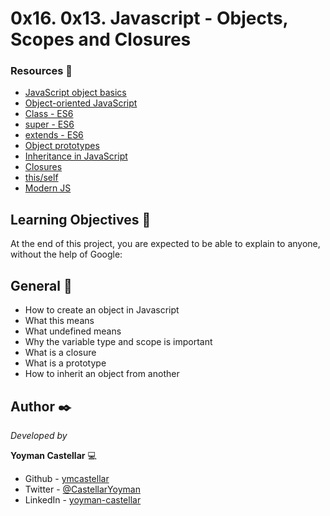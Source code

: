 # 0x16. 0x13. Javascript - Objects, Scopes and Closures

### Resources 🔧

- [JavaScript object basics](https://intranet.hbtn.io/rltoken/OJ4pU6uHwfCrAclbZsk_Hg)
- [Object-oriented JavaScript](https://intranet.hbtn.io/rltoken/Uqv-UMsBUpHWQZXBf5fn0g)
- [Class - ES6](https://intranet.hbtn.io/rltoken/zMWxOmGWEsOCldCKeDswCA)
- [super - ES6](https://intranet.hbtn.io/rltoken/DTMKogwFYEgUnpLrNvTcfQ)
- [extends - ES6](https://intranet.hbtn.io/rltoken/fh2JHfNNa-HLnmfSdOo9TA)
- [Object prototypes](https://intranet.hbtn.io/rltoken/lrlwnQMM82RimJJcfLao5w)
- [Inheritance in JavaScript](https://intranet.hbtn.io/rltoken/LDpXxzBrdmmXAHoNrWwLxg)
- [Closures](https://intranet.hbtn.io/rltoken/qDa7F8060Jlhe3DZZitY4A)
- [this/self](https://intranet.hbtn.io/rltoken/ockP7FQKKmTRvfeAHw-XSw)
- [Modern JS](https://intranet.hbtn.io/rltoken/22mdHf9KeFhRQrLP-e1hPw)

## Learning Objectives 📖

At the end of this project, you are expected to be able to explain to anyone, without the help of Google:

## General 📌

- How to create an object in Javascript
- What this means
- What undefined means
- Why the variable type and scope is important
- What is a closure
- What is a prototype
- How to inherit an object from another

## Author ✒️

_Developed by_

**Yoyman Castellar** :computer:

- Github - [ymcastellar](https://github.com/ymcastellar)
- Twitter - [@CastellarYoyman](https://twitter.com/CastellarYoyman)
- LinkedIn - [yoyman-castellar](https://www.linkedin.com/in/yoyman-castellar/)
